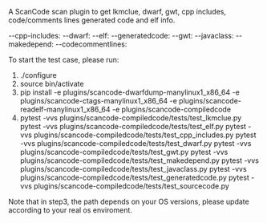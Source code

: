 A ScanCode scan plugin to get lkmclue, dwarf, gwt, cpp includes, code/comments lines generated code and elf info.

--cpp-includes: 
--dwarf: 
--elf: 
--generatedcode:
--gwt:
--javaclass:
--makedepend:
--codecommentlines:

To start the test case, please run:
1. ./configure
2. source bin/activate
3. pip install -e plugins/scancode-dwarfdump-manylinux1_x86_64  -e plugins/scancode-ctags-manylinux1_x86_64 -e plugins/scancode-readelf-manylinux1_x86_64 -e plugins/scancode-compiledcode
4. pytest -vvs plugins/scancode-compiledcode/tests/test_lkmclue.py
   pytest -vvs plugins/scancode-compiledcode/tests/test_elf.py
   pytest -vvs plugins/scancode-compiledcode/tests/test_cpp_includes.py
   pytest -vvs plugins/scancode-compiledcode/tests/test_dwarf.py
   pytest -vvs plugins/scancode-compiledcode/tests/test_gwt.py
   pytest -vvs plugins/scancode-compiledcode/tests/test_makedepend.py
   pytest -vvs plugins/scancode-compiledcode/tests/test_javaclass.py
   pytest -vvs plugins/scancode-compiledcode/tests/test_generatedcode.py
   pytest -vvs plugins/scancode-compiledcode/tests/test_sourcecode.py
   
Note that in step3, the path depends on your OS versions, please update according to your real os enviroment.